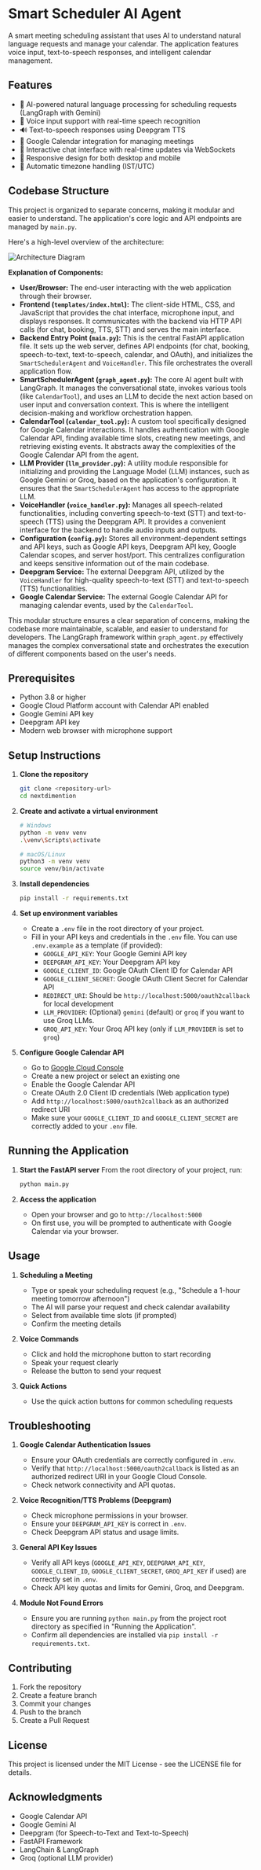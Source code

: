 # Smart Scheduler AI Agent

A smart meeting scheduling assistant that uses AI to understand natural language requests and manage your calendar. The application features voice input, text-to-speech responses, and intelligent calendar management.

## Features

- 🤖 AI-powered natural language processing for scheduling requests (LangGraph with Gemini)
- 🎤 Voice input support with real-time speech recognition
- 🔊 Text-to-speech responses using Deepgram TTS
- 📅 Google Calendar integration for managing meetings
- 💬 Interactive chat interface with real-time updates via WebSockets
- 📱 Responsive design for both desktop and mobile
- 🔄 Automatic timezone handling (IST/UTC)

## Codebase Structure

This project is organized to separate concerns, making it modular and easier to understand. The application's core logic and API endpoints are managed by `main.py`.

Here's a high-level overview of the architecture:


![Architecture Diagram](images/your-diagram.png)


**Explanation of Components:**

*   **User/Browser:** The end-user interacting with the web application through their browser.
*   **Frontend (`templates/index.html`):** The client-side HTML, CSS, and JavaScript that provides the chat interface, microphone input, and displays responses. It communicates with the backend via HTTP API calls (for chat, booking, TTS, STT) and serves the main interface.
*   **Backend Entry Point (`main.py`):** This is the central FastAPI application file. It sets up the web server, defines API endpoints (for chat, booking, speech-to-text, text-to-speech, calendar, and OAuth), and initializes the `SmartSchedulerAgent` and `VoiceHandler`. This file orchestrates the overall application flow.
*   **SmartSchedulerAgent (`graph_agent.py`):** The core AI agent built with LangGraph. It manages the conversational state, invokes various tools (like `CalendarTool`), and uses an LLM to decide the next action based on user input and conversation context. This is where the intelligent decision-making and workflow orchestration happen.
*   **CalendarTool (`calendar_tool.py`):** A custom tool specifically designed for Google Calendar interactions. It handles authentication with Google Calendar API, finding available time slots, creating new meetings, and retrieving existing events. It abstracts away the complexities of the Google Calendar API from the agent.
*   **LLM Provider (`llm_provider.py`):** A utility module responsible for initializing and providing the Language Model (LLM) instances, such as Google Gemini or Groq, based on the application's configuration. It ensures that the `SmartSchedulerAgent` has access to the appropriate LLM.
*   **VoiceHandler (`voice_handler.py`):** Manages all speech-related functionalities, including converting speech-to-text (STT) and text-to-speech (TTS) using the Deepgram API. It provides a convenient interface for the backend to handle audio inputs and outputs.
*   **Configuration (`config.py`):** Stores all environment-dependent settings and API keys, such as Google API keys, Deepgram API key, Google Calendar scopes, and server host/port. This centralizes configuration and keeps sensitive information out of the main codebase.
*   **Deepgram Service:** The external Deepgram API, utilized by the `VoiceHandler` for high-quality speech-to-text (STT) and text-to-speech (TTS) functionalities.
*   **Google Calendar Service:** The external Google Calendar API for managing calendar events, used by the `CalendarTool`.

This modular structure ensures a clear separation of concerns, making the codebase more maintainable, scalable, and easier to understand for developers. The LangGraph framework within `graph_agent.py` effectively manages the complex conversational state and orchestrates the execution of different components based on the user's needs.

## Prerequisites

- Python 3.8 or higher
- Google Cloud Platform account with Calendar API enabled
- Google Gemini API key
- Deepgram API key
- Modern web browser with microphone support

## Setup Instructions

1. **Clone the repository**
   ```bash
   git clone <repository-url>
   cd nextdimention
   ```

2. **Create and activate a virtual environment**
   ```bash
   # Windows
   python -m venv venv
   .\venv\Scripts\activate

   # macOS/Linux
   python3 -m venv venv
   source venv/bin/activate
   ```

3. **Install dependencies**
   ```bash
   pip install -r requirements.txt
   ```

4. **Set up environment variables**
   - Create a `.env` file in the root directory of your project.
   - Fill in your API keys and credentials in the `.env` file. You can use `.env.example` as a template (if provided):
     - `GOOGLE_API_KEY`: Your Google Gemini API key
     - `DEEPGRAM_API_KEY`: Your Deepgram API key
     - `GOOGLE_CLIENT_ID`: Google OAuth Client ID for Calendar API
     - `GOOGLE_CLIENT_SECRET`: Google OAuth Client Secret for Calendar API
     - `REDIRECT_URI`: Should be `http://localhost:5000/oauth2callback` for local development
     - `LLM_PROVIDER`: (Optional) `gemini` (default) or `groq` if you want to use Groq LLMs.
     - `GROQ_API_KEY`: Your Groq API key (only if `LLM_PROVIDER` is set to `groq`)

5. **Configure Google Calendar API**
   - Go to [Google Cloud Console](https://console.cloud.google.com)
   - Create a new project or select an existing one
   - Enable the Google Calendar API
   - Create OAuth 2.0 Client ID credentials (Web application type)
   - Add `http://localhost:5000/oauth2callback` as an authorized redirect URI
   - Make sure your `GOOGLE_CLIENT_ID` and `GOOGLE_CLIENT_SECRET` are correctly added to your `.env` file.

## Running the Application

1. **Start the FastAPI server**
   From the root directory of your project, run:
   ```bash
   python main.py
   ```

2. **Access the application**
   - Open your browser and go to `http://localhost:5000`
   - On first use, you will be prompted to authenticate with Google Calendar via your browser.

## Usage

1. **Scheduling a Meeting**
   - Type or speak your scheduling request (e.g., "Schedule a 1-hour meeting tomorrow afternoon")
   - The AI will parse your request and check calendar availability
   - Select from available time slots (if prompted)
   - Confirm the meeting details

2. **Voice Commands**
   - Click and hold the microphone button to start recording
   - Speak your request clearly
   - Release the button to send your request

3. **Quick Actions**
   - Use the quick action buttons for common scheduling requests

## Troubleshooting

1. **Google Calendar Authentication Issues**
   - Ensure your OAuth credentials are correctly configured in `.env`.
   - Verify that `http://localhost:5000/oauth2callback` is listed as an authorized redirect URI in your Google Cloud Console.
   - Check network connectivity and API quotas.

2. **Voice Recognition/TTS Problems (Deepgram)**
   - Check microphone permissions in your browser.
   - Ensure your `DEEPGRAM_API_KEY` is correct in `.env`.
   - Check Deepgram API status and usage limits.

3. **General API Key Issues**
   - Verify all API keys (`GOOGLE_API_KEY`, `DEEPGRAM_API_KEY`, `GOOGLE_CLIENT_ID`, `GOOGLE_CLIENT_SECRET`, `GROQ_API_KEY` if used) are correctly set in `.env`.
   - Check API key quotas and limits for Gemini, Groq, and Deepgram.

4. **Module Not Found Errors**
   - Ensure you are running `python main.py` from the project root directory as specified in "Running the Application".
   - Confirm all dependencies are installed via `pip install -r requirements.txt`.

## Contributing

1. Fork the repository
2. Create a feature branch
3. Commit your changes
4. Push to the branch
5. Create a Pull Request

## License

This project is licensed under the MIT License - see the LICENSE file for details.

## Acknowledgments

- Google Calendar API
- Google Gemini AI
- Deepgram (for Speech-to-Text and Text-to-Speech)
- FastAPI Framework
- LangChain & LangGraph
- Groq (optional LLM provider)
